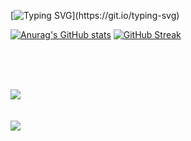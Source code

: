  
  [![Typing SVG](https://readme-typing-svg.demolab.com/?lines=Welcome+to+my+profile;Enjoy!)](https://git.io/typing-svg)

[![Anurag's GitHub stats](https://github-readme-stats.vercel.app/api?username=noob002)](https://github.com/anuraghazra/github-readme-stats)  [![GitHub Streak](https://streak-stats.demolab.com/?user=noob002)](https://git.io/streak-stats)

<br><br><br>

   ![](http://github-profile-summary-cards.vercel.app/api/cards/profile-details?username=noob002&theme=nord_bright)  
<br><br>
![](https://raw.githubusercontent.com/noob002/github-stats-transparent/output/generated/languages.svg)


<!--
**noob002/noob002** is a ✨ _special_ ✨ repository because its `README.md` (this file) appears on your GitHub profile.

Here are some ideas to get you started:

- 🔭 I’m currently working on ...
- 🌱 I’m currently learning ...
- 👯 I’m looking to collaborate on ...
- 🤔 I’m looking for help with ...
- 💬 Ask me about ...
- 📫 How to reach me: ...
- 😄 Pronouns: ...
- ⚡ Fun fact: ...
-->

